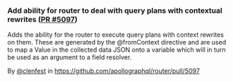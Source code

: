 ### Add ability for router to deal with query plans with contextual rewrites ([PR #5097](https://github.com/apollographql/router/pull/5097))

Adds the ability for the router to execute query plans with context rewrites on them. These are generated by the @fromContext directive and are used to map a Value in the collected data JSON onto a variable which will in turn be used as an argument to a field resolver.

By [@clenfest](https://github.com/clenfest) in https://github.com/apollographql/router/pull/5097